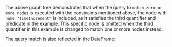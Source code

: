 The above graph tree demonstrates that when the query to `match zero or more nodes` is executed with the constraints mentioned above, the node with `name "TimeIncrement"` is included, as it satisfies the third quantifier and predicate in the example. This specific node is omitted when the third quantifier in this example is changed to match one or more nodes instead. 

The query match is also reflected in the DataFrame: 
